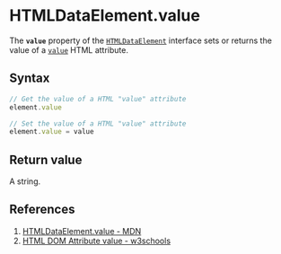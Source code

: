 # HTMLDataElement.value

The **`value`** property of the [`HTMLDataElement`](https://developer.mozilla.org/en-US/docs/Web/API/HTMLDataElement) interface sets or returns the value of a [`value`](https://developer.mozilla.org/en-US/docs/Web/HTML/Element/data#attr-value) HTML attribute.

## Syntax

```js
// Get the value of a HTML "value" attribute
element.value

// Set the value of a HTML "value" attribute
element.value = value
```

## Return value

A string.

## References

1. [HTMLDataElement.value - MDN](https://developer.mozilla.org/en-US/docs/Web/API/HTMLDataElement/value)
2. [HTML DOM Attribute value - w3schools](https://www.w3schools.com/jsref/prop_attr_value.asp)